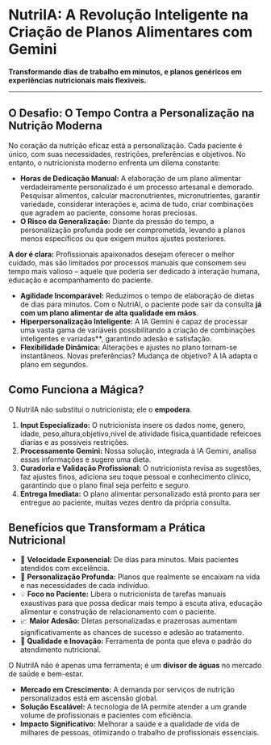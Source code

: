 # NutriIA: A Revolução Inteligente na Criação de Planos Alimentares com Gemini

**Transformando dias de trabalho em minutos, e planos genéricos em experiências nutricionais mais flexiveis.**

---

## O Desafio: O Tempo Contra a Personalização na Nutrição Moderna

No coração da nutrição eficaz está a personalização. Cada paciente é único, com suas necessidades, restrições, preferências e objetivos. No entanto, o nutricionista moderno enfrenta um dilema constante:

* **Horas de Dedicação Manual:** A elaboração de um plano alimentar verdadeiramente personalizado é um processo artesanal e demorado. Pesquisar alimentos, calcular macronutrientes, micronutrientes, garantir variedade,
                                 considerar interações e, acima de tudo, criar combinações que agradem ao paciente, consome horas preciosas.
* **O Risco da Generalização:** Diante da pressão do tempo, a personalização profunda pode ser comprometida, levando a planos menos específicos ou que exigem muitos ajustes posteriores.

**A dor é clara:** Profissionais apaixonados desejam oferecer o melhor cuidado, mas são limitados por processos manuais que consomem seu tempo mais valioso – aquele que poderia ser dedicado à interação humana, educação e acompanhamento do paciente.

* **Agilidade Incomparável:** Reduzimos o tempo de elaboração de dietas de dias para minutos. Com o NutriAI, o paciente pode sair da consulta **já com um plano alimentar de alta qualidade em mãos**.
* **Hiperpersonalização Inteligente:** A IA Gemini é capaz de processar uma vasta gama de variáveis possibilitando a criação de combinações inteligentes e variadas**, garantindo adesão e satisfação.
* **Flexibilidade Dinâmica:** Alterações e ajustes no plano tornam-se instantâneos. Novas preferências? Mudança de objetivo? A IA adapta o plano em segundos.

## Como Funciona a Mágica?

O NutriIA não substitui o nutricionista; ele o **empodera**.

1.  **Input Especializado:** O nutricionista insere os dados nome, genero, idade, peso,altura,objetivo,nivel de atividade fisica,quantidade refeicoes diarias e as possiveis restrições.
2.  **Processamento Gemini:** Nossa solução, integrada à IA Gemini, analisa essas informações e sugere uma dieta.
3.  **Curadoria e Validação Profissional:** O nutricionista revisa as sugestões, faz ajustes finos, adiciona seu toque pessoal e conhecimento clínico, garantindo que o plano final seja perfeito e seguro.
4.  **Entrega Imediata:** O plano alimentar personalizado está pronto para ser entregue ao paciente, muitas vezes dentro da própria consulta.

## Benefícios que Transformam a Prática Nutricional

* 🚀 **Velocidade Exponencial:** De dias para minutos. Mais pacientes atendidos com excelência.
* 🎯 **Personalização Profunda:** Planos que realmente se encaixam na vida e nas necessidades de cada indivíduo.
* 💡 **Foco no Paciente:** Libera o nutricionista de tarefas manuais exaustivas para que possa dedicar mais tempo à escuta ativa, educação alimentar e construção de relacionamento com o paciente.
* 📈 **Maior Adesão:** Dietas personalizadas e prazerosas aumentam significativamente as chances de sucesso e adesão ao tratamento.
* 🌟 **Qualidade e Inovação:** Ferramenta de ponta que eleva o padrão do atendimento nutricional.

O NutriIA não é apenas uma ferramenta; é um **divisor de águas** no mercado de saúde e bem-estar.

* **Mercado em Crescimento:** A demanda por serviços de nutrição personalizados está em ascensão global.
* **Solução Escalável:** A tecnologia de IA permite atender a um grande volume de profissionais e pacientes com eficiência.
* **Impacto Significativo:** Melhorar a saúde e a qualidade de vida de milhares de pessoas, otimizando o trabalho de profissionais essenciais.
